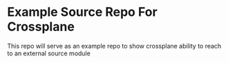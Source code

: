 # Example Source Repo For Crossplane

This repo will serve as an example repo to show crossplane ability to reach to an external source module
